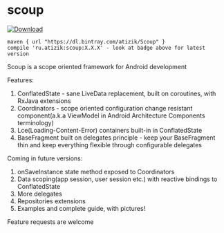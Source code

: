 # scoup
[ ![Download](https://api.bintray.com/packages/atizik/Scoup/scoup/images/download.svg) ](https://bintray.com/atizik/Scoup/scoup/_latestVersion)

```
maven { url "https://dl.bintray.com/atizik/Scoup" }
compile 'ru.atizik:scoup:X.X.X' - look at badge above for latest version
```

Scoup is a scope oriented framework for Android development

Features:
1. ConflatedState - sane LiveData replacement, built on coroutines, with RxJava extensions
2. Coordinators - scope oriented configuration change resistant component(a.k.a ViewModel in Android Architecture Components terminology)
3. Lce(Loading-Content-Error) containers built-in in ConflatedState 
4. BaseFragment built on delegates principle - keep your BaseFragment thin and keep everything flexible through configurable delegates

Coming in future versions:
1. onSaveInstance state method exposed to Coordinators
2. Data scoping(app session, user session etc.) with reactive bindings to ConflatedState
3. More delegates
4. Repositories extensions
5. Examples and complete guide, with pictures!

Feature requests are welcome
